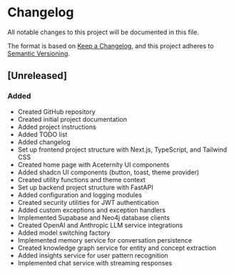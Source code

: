 # Changelog

All notable changes to this project will be documented in this file.

The format is based on [Keep a Changelog](https://keepachangelog.com/en/1.0.0/),
and this project adheres to [Semantic Versioning](https://semver.org/spec/v2.0.0.html).

## [Unreleased]

### Added
- Created GitHub repository
- Created initial project documentation
- Added project instructions
- Added TODO list
- Added changelog
- Set up frontend project structure with Next.js, TypeScript, and Tailwind CSS
- Created home page with Aceternity UI components
- Added shadcn UI components (button, toast, theme provider)
- Created utility functions and theme context
- Set up backend project structure with FastAPI
- Added configuration and logging modules
- Created security utilities for JWT authentication
- Added custom exceptions and exception handlers
- Implemented Supabase and Neo4j database clients
- Created OpenAI and Anthropic LLM service integrations
- Added model switching factory
- Implemented memory service for conversation persistence
- Created knowledge graph service for entity and concept extraction
- Added insights service for user pattern recognition
- Implemented chat service with streaming responses